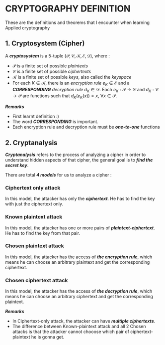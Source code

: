 # CRYPTOGRAPHY DEFINITION

These are the definitions and theorems that I encounter when learning Applied cryptography

## 1. Cryptosystem (Cipher)

A ***cryptosystem*** is a 5-tuple ($\mathscr{P, C, K, E, D}$), where :

+ $\mathscr{P}$ is a finite set of possible $plaintexts$
+ $\mathscr{C}$ is a finite set of possible $ciphertexts$
+ $\mathscr{K}$ is a finite set of possible $keys$, also called the $keyspace$
+ For each $K \in \mathscr{K}$, there is an $encryption\;rule$ $e_K \in \mathscr{E}$ and a ***CORRESPONDING*** $decryption\;rule$ $d_K \in \mathscr{D}$. Each $e_K : \mathscr{P} \longrightarrow \mathscr{C}$  and $d_K : \mathscr{C} \longrightarrow \mathscr{P}$ are functions such that $d_K(e_K(x)) = x$, $\forall x \in \mathscr{P}$.

***Remarks***
+ First learnt definition :)
+ The word ***CORRESPONDING*** is important.
+ Each encryption rule and decryption rule must be ***one-to-one*** functions

## 2. Cryptanalysis

***Cryptanalysis*** refers to the process of analyzing a cipher in order to understand hidden aspects of that cipher, the general goal is to ***find the secret key***.

There are total ***4 models*** for us to analyze a cipher :

### Ciphertext only attack

In this model, the attacker has only the ***ciphertext***. He has to find the key with just the ciphertext only.

### Known plaintext attack

In this model, the attacker has one or more pairs of ***plaintext-ciphertext***. He has to find the key from that pair.

### Chosen plaintext attack

In this model, the attacker has the access of ***the encryption rule***, which means he can choose an arbitrary plaintext and get the corresponding ciphertext.

### Chosen ciphertext attack

In this model, the attacker has the access of ***the decryption rule***, which means he can choose an arbitrary ciphertext and get the corresponding plaintext.

***Remarks***
+ In Ciphertext-only attack, the attacker can have ***multiple ciphertexts***.
+ The difference between Known-plaintext attack and all 2 Chosen attacks is that the attacker cannot chooose which pair of ciphertext-plaintext he is gonna get.